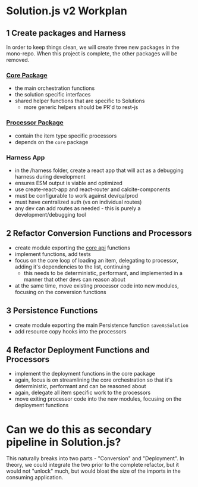 # Solution.js v2 Workplan

## 1 Create packages and Harness
In order to keep things clean, we will create three new packages in the mono-repo. When this project is complete, the other packages will be removed.

### [Core Package](./core-api)
- the main orchestration functions
- the solution specific interfaces
- shared helper functions that are specific to Solutions
  - more generic helpers should be PR'd to rest-js

### [Processor Package](./processor-api)
- contain the item type specific processors
- depends on the `core` package

### Harness App
- in the /harness folder, create a react app that will act as a debugging harness during development
- ensures ESM output is viable and optimized
- use create-react-app and react-router and calcite-components
- must be configurable to work against dev/qa/prod
- must have centralized auth (vs on individual routes)
- any dev can add routes as needed - this is purely a development/debugging tool

## 2 Refactor Conversion Functions and Processors
- create module exporting the [core api](./core-api) functions
- implement functions, add tests
- focus on the core loop of loading an item, delegating to processor, adding it's dependencies to the list, continuing
  - this needs to be deterministic, performant, and implemented in a manner that other devs can reason about
- at the same time, move existing processor code into new modules, focusing on the conversion functions

## 3 Persistence Functions
- create module exporting the main Persistence function `saveAsSolution`
- add resource copy hooks into the processors

## 4 Refactor Deployment Functions and Processors
- implement the deployment functions in the core package
- again, focus is on streamlining the core orchestration so that it's deterministic, performant and can be reasoned about
- again, delegate all item specific work to the processors
- move exiting processor code into the new modules, focusing on the deployment functions

# Can we do this as secondary pipeline in Solution.js?
This naturally breaks into two parts -  "Conversion" and "Deployment". In theory, we could integrate the two prior to the complete refactor, but it would not "unlock" much, but would bloat the size of the imports in the consuming application.